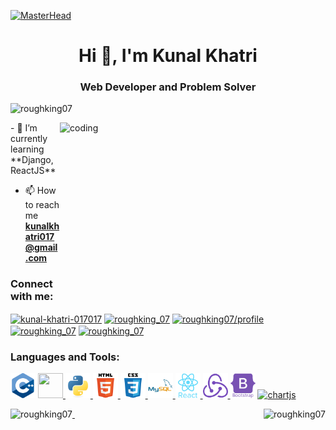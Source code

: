 [![MasterHead](https://previews.123rf.com/images/karpenkoilia/karpenkoilia1806/karpenkoilia180600011/102988806-vector-line-web-concept-for-programming-linear-web-banner-for-coding-.jpg)](https://www.linkedin.com/in/kunal-khatri-017017/)

<h1 align="center">Hi 👋, I'm Kunal Khatri</h1>
<h3 align="center">Web Developer and Problem Solver</h3>
<p align="left"> <img src="https://komarev.com/ghpvc/?username=roughking07-1&label=Profile%20views&color=0e75b6&style=flat" alt="roughking07" /> </p>
<img align = "right" alt = "coding" width="425" height="250" src="https://camo.githubusercontent.com/5ddf73ad3a205111cf8c686f687fc216c2946a75005718c8da5b837ad9de78c9/68747470733a2f2f7468756d62732e6766796361742e636f6d2f4576696c4e657874446576696c666973682d736d616c6c2e676966"/>
- 🌱 I’m currently learning **Django, ReactJS**

- 📫 How to reach me **kunalkhatri017@gmail.com**

<h3 align="left">Connect with me:</h3>
<p align="left">
<a href="https://linkedin.com/in/kunal-khatri-017017" target="blank"><img align="center" src="https://raw.githubusercontent.com/rahuldkjain/github-profile-readme-generator/master/src/images/icons/Social/linked-in-alt.svg" alt="kunal-khatri-017017" height="30" width="40" /></a>
<a href="https://www.leetcode.com/roughking_07" target="blank"><img align="center" src="https://raw.githubusercontent.com/rahuldkjain/github-profile-readme-generator/master/src/images/icons/Social/leet-code.svg" alt="roughking_07" height="30" width="40" /></a>
<a href="https://auth.geeksforgeeks.org/user/roughking07/profile" target="blank"><img align="center" src="https://raw.githubusercontent.com/rahuldkjain/github-profile-readme-generator/master/src/images/icons/Social/geeks-for-geeks.svg" alt="roughking07/profile" height="30" width="40" /></a>
<a href="https://www.codechef.com/users/roughking_07" target="blank"><img align="center" src="https://cdn.jsdelivr.net/npm/simple-icons@3.1.0/icons/codechef.svg" alt="roughking_07" height="30" width="40" /></a>
<a href="https://codeforces.com/profile/roughking_07" target="blank"><img align="center" src="https://raw.githubusercontent.com/rahuldkjain/github-profile-readme-generator/master/src/images/icons/Social/codeforces.svg" alt="roughking_07" height="30" width="40" /></a>

</p>

<h3 align="left">Languages and Tools:</h3>
<p align="left"> 
 <img src="https://raw.githubusercontent.com/devicons/devicon/master/icons/cplusplus/cplusplus-original.svg" alt="cplusplus" width="40" height="40"/> 
<a href="https://getbootstrap.com" target="_blank" rel="noreferrer"> 
<a href="https://www.djangoproject.com/" target="_blank" rel="noreferrer">
            <img src="https://cdn.jsdelivr.net/gh/devicons/devicon/icons/django/django-plain-wordmark.svg" width="40" height="40" />
          </a> 
          <a href="https://www.python.org" target="_blank" rel="noreferrer"> <img src="https://raw.githubusercontent.com/devicons/devicon/master/icons/python/python-original.svg" alt="python" width="40" height="40"/> </a>
          <a href="https://www.w3.org/html/" target="_blank" rel="noreferrer"> <img src="https://raw.githubusercontent.com/devicons/devicon/master/icons/html5/html5-original-wordmark.svg" alt="html5" width="40" height="40"/> </a>
          </a> <a href="https://www.w3schools.com/css/" target="_blank" rel="noreferrer"> <img src="https://raw.githubusercontent.com/devicons/devicon/master/icons/css3/css3-original-wordmark.svg" alt="css3" width="40" height="40"/> </a> <a href="https://www.mysql.com/" target="_blank" rel="noreferrer"> <img src="https://raw.githubusercontent.com/devicons/devicon/master/icons/mysql/mysql-original-wordmark.svg" alt="mysql" width="40" height="40"/> </a>  <a href="https://reactjs.org/" target="_blank" rel="noreferrer"> <img src="https://raw.githubusercontent.com/devicons/devicon/master/icons/react/react-original-wordmark.svg" alt="react" width="40" height="40"/> </a> <a href="https://redux.js.org" target="_blank" rel="noreferrer"> <img src="https://raw.githubusercontent.com/devicons/devicon/master/icons/redux/redux-original.svg" alt="redux" width="40" height="40"/> </a> 
          <img src="https://raw.githubusercontent.com/devicons/devicon/master/icons/bootstrap/bootstrap-plain-wordmark.svg" alt="bootstrap" width="40" height="40"/> </a> <a href="https://www.chartjs.org" target="_blank" rel="noreferrer"> <img src="https://www.chartjs.org/media/logo-title.svg" alt="chartjs" width="40" height="40"/> </a> <a href="https://www.w3schools.com/cpp/" target="_blank" rel="noreferrer"></p>

<p><img align="left" src="https://github-readme-stats.vercel.app/api/top-langs?username=roughking07&show_icons=true&locale=en&layout=compact" alt="roughking07" /></p>

<p>&nbsp;
<img align="right" src="https://github-readme-stats.vercel.app/api?username=roughking07&show_icons=true&locale=en" alt="roughking07" /></p>

